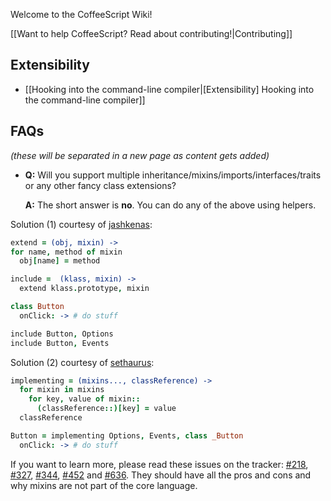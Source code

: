 Welcome to the CoffeeScript Wiki!

[[Want to help CoffeeScript? Read about contributing!|Contributing]]


## Extensibility

 * [[Hooking into the command-line compiler|[Extensibility] Hooking into the command-line compiler]]


## FAQs
*(these will be separated in a new page as content gets added)*

  * **Q:** Will you support multiple inheritance/mixins/imports/interfaces/traits or any other fancy class extensions?

    **A:** The short answer is **no**. You can do any of the above using helpers.

  Solution (1) courtesy of [jashkenas](http://github.com/jashkenas):

```coffeescript
extend = (obj, mixin) ->
for name, method of mixin
  obj[name] = method

include =  (klass, mixin) ->
  extend klass.prototype, mixin

class Button
  onClick: -> # do stuff

include Button, Options
include Button, Events
```

  Solution (2) courtesy of [sethaurus](http://github.com/sethaurus):

```coffeescript
implementing = (mixins..., classReference) ->
  for mixin in mixins
    for key, value of mixin::
      (classReference::)[key] = value
  classReference

Button = implementing Options, Events, class _Button
  onClick: -> # do stuff
```

  If you want to learn more, please read these issues on the tracker: 
[#218](http://github.com/jashkenas/coffee-script/issues/218), 
[#327](http://github.com/jashkenas/coffee-script/issues/327), 
[#344](http://github.com/jashkenas/coffee-script/issues/344), 
[#452](http://github.com/jashkenas/coffee-script/issues/452) and 
[#636](http://github.com/jashkenas/coffee-script/issues/636). They should have all the pros and cons and why mixins are not part of the core language.
